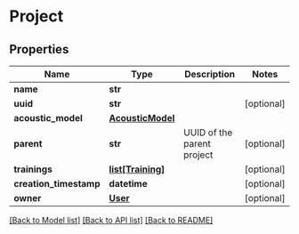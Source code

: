 # Project

## Properties
Name | Type | Description | Notes
------------ | ------------- | ------------- | -------------
**name** | **str** |  | 
**uuid** | **str** |  | [optional] 
**acoustic_model** | [**AcousticModel**](AcousticModel.md) |  | 
**parent** | **str** | UUID of the parent project | [optional] 
**trainings** | [**list[Training]**](Training.md) |  | [optional] 
**creation_timestamp** | **datetime** |  | [optional] 
**owner** | [**User**](User.md) |  | [optional] 

[[Back to Model list]](../README.md#documentation-for-models) [[Back to API list]](../README.md#documentation-for-api-endpoints) [[Back to README]](../README.md)


